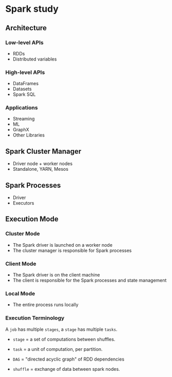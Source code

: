 # Spark study

## Architecture

### Low-level APIs
* RDDs
* Distributed variables

### High-level APIs
* DataFrames
* Datasets
* Spark SQL

### Applications
* Streaming
* ML
* GraphX
* Other Libraries

## Spark Cluster Manager
* Driver node + worker nodes
* Standalone, YARN, Mesos

## Spark Processes
* Driver
* Executors

## Execution Mode

### Cluster Mode
* The Spark driver is launched on a worker node
* The cluster manager is responsible for Spark processes

### Client Mode
* The Spark driver is on the client machine
* The client is responsible for the Spark processes and state management

### Local Mode
* The entire process runs locally

### Execution Terminology
A `job` has multiple `stages`, a `stage` has multiple `tasks`.

* `stage` = a set of computations between shuffles.
* `task` = a unit of computation, per partition.
* `DAG` = "directed acyclic graph" of RDD dependencies

* `shuffle` = exchange of data between spark nodes.